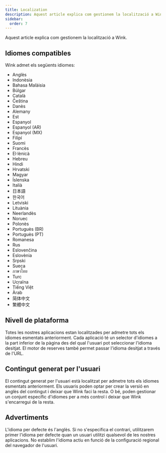```yaml
---
title: Localization
description: Aquest article explica com gestionem la localització a Wink.
sidebar:
  order: 7
---
```

Aquest article explica com gestionem la localització a Wink.

## Idiomes compatibles

Wink admet els següents idiomes:

* Anglès
* Indonèsia
* Bahasa Malàisia
* Búlgar
* Català
* Čeština
* Danès
* Alemany
* Est
* Espanyol
* Espanyol (AR)
* Espanyol (MX)
* Filipí
* Suomi
* Francès
* El·lènicà
* Hebreu
* Hindi
* Hrvatski
* Magyar
* Íslenska
* Italià
* 日本語
* 한국어
* Letviski
* Lituània
* Neerlandès
* Noruec
* Polonès
* Portuguès (BR)
* Portuguès (PT)
* Romanesa
* Rus
* Eslovenčina
* Eslovènia
* Srpski
* Sueca
* ภาษาไทย
* Turc
* Ucraïna
* Tiếng Việt
* Àrab
* 简体中文
* 繁體中文

## Nivell de plataforma

Totes les nostres aplicacions estan localitzades per admetre tots els idiomes esmentats anteriorment. Cada aplicació té un selector d'idiomes a la part inferior de la pàgina des del qual l'usuari pot seleccionar l'idioma desitjat. El motor de reserves també permet passar l'idioma desitjat a través de l'URL.

## Contingut generat per l'usuari

El contingut generat per l'usuari està localitzat per admetre tots els idiomes esmentats anteriorment. Els usuaris poden optar per crear la versió en anglès del contingut i deixar que Wink faci la resta. O bé, poden gestionar un conjunt específic d'idiomes per a més control i deixar que Wink s'encarregui de la resta.

## Advertiments

L'idioma per defecte és l'anglès. Si no s'especifica el contrari, utilitzarem primer l'idioma per defecte quan un usuari utilitzi qualsevol de les nostres aplicacions. No establim l'idioma actiu en funció de la configuració regional del navegador de l'usuari.

